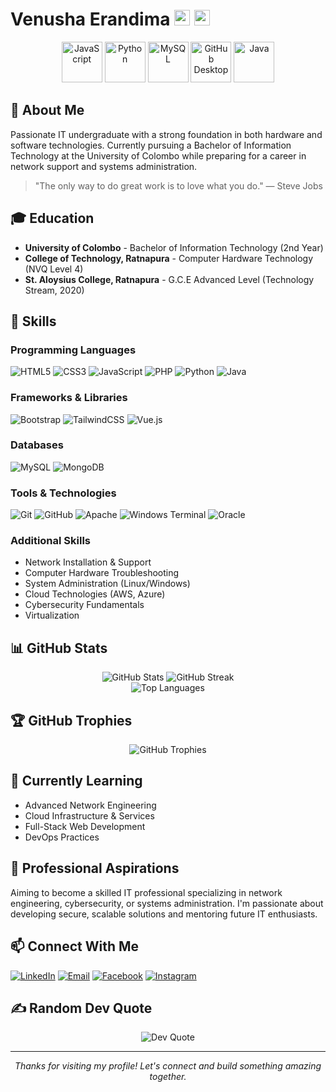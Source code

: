 # Venusha Erandima <img src="https://raw.githubusercontent.com/Tarikul-Islam-Anik/Animated-Fluent-Emojis/master/Emojis/Objects/Laptop.png" alt="Laptop" width="25" height="25" /> <img src="https://raw.githubusercontent.com/Tarikul-Islam-Anik/Animated-Fluent-Emojis/master/Emojis/Objects/Satellite%20Antenna.png" alt="Network" width="25" height="25" />

<div align="center">
  <img src="https://techstack-generator.vercel.app/js-icon.svg" alt="JavaScript" width="65" height="65" />
  <img src="https://techstack-generator.vercel.app/python-icon.svg" alt="Python" width="65" height="65" />
  <img src="https://techstack-generator.vercel.app/mysql-icon.svg" alt="MySQL" width="65" height="65" />
  <img src="https://cdn.worldvectorlogo.com/logos/github-desktop.svg" alt="GitHub Desktop" width="65" height="65" />
  <img src="https://techstack-generator.vercel.app/java-icon.svg" alt="Java" width="65" height="65" />
</div>

## 👋 About Me
Passionate IT undergraduate with a strong foundation in both hardware and software technologies. Currently pursuing a Bachelor of Information Technology at the University of Colombo while preparing for a career in network support and systems administration.

> "The only way to do great work is to love what you do." — Steve Jobs

## 🎓 Education
- **University of Colombo** - Bachelor of Information Technology (2nd Year)
- **College of Technology, Ratnapura** - Computer Hardware Technology (NVQ Level 4)
- **St. Aloysius College, Ratnapura** - G.C.E Advanced Level (Technology Stream, 2020)

## 🚀 Skills
### Programming Languages
![HTML5](https://img.shields.io/badge/html5-%23E34F26.svg?style=for-the-badge&logo=html5&logoColor=white)
![CSS3](https://img.shields.io/badge/css3-%231572B6.svg?style=for-the-badge&logo=css3&logoColor=white)
![JavaScript](https://img.shields.io/badge/javascript-%23323330.svg?style=for-the-badge&logo=javascript&logoColor=%23F7DF1E)
![PHP](https://img.shields.io/badge/php-%23777BB4.svg?style=for-the-badge&logo=php&logoColor=white)
![Python](https://img.shields.io/badge/python-3670A0?style=for-the-badge&logo=python&logoColor=ffdd54)
![Java](https://img.shields.io/badge/java-%23ED8B00.svg?style=for-the-badge&logo=openjdk&logoColor=white)

### Frameworks & Libraries
![Bootstrap](https://img.shields.io/badge/bootstrap-%238511FA.svg?style=for-the-badge&logo=bootstrap&logoColor=white)
![TailwindCSS](https://img.shields.io/badge/tailwindcss-%2338B2AC.svg?style=for-the-badge&logo=tailwind-css&logoColor=white)
![Vue.js](https://img.shields.io/badge/vue.js-%2335495e.svg?style=for-the-badge&logo=vuedotjs&logoColor=%234FC08D)

### Databases
![MySQL](https://img.shields.io/badge/mysql-4479A1.svg?style=for-the-badge&logo=mysql&logoColor=white)
![MongoDB](https://img.shields.io/badge/MongoDB-%234ea94b.svg?style=for-the-badge&logo=mongodb&logoColor=white)

### Tools & Technologies
![Git](https://img.shields.io/badge/git-%23F05033.svg?style=for-the-badge&logo=git&logoColor=white)
![GitHub](https://img.shields.io/badge/github-%23121011.svg?style=for-the-badge&logo=github&logoColor=white)
![Apache](https://img.shields.io/badge/apache-%23D42029.svg?style=for-the-badge&logo=apache&logoColor=white)
![Windows Terminal](https://img.shields.io/badge/Windows%20Terminal-%234D4D4D.svg?style=for-the-badge&logo=windows-terminal&logoColor=white)
![Oracle](https://img.shields.io/badge/Oracle-F80000?style=for-the-badge&logo=oracle&logoColor=white)

### Additional Skills
- Network Installation & Support
- Computer Hardware Troubleshooting
- System Administration (Linux/Windows)
- Cloud Technologies (AWS, Azure)
- Cybersecurity Fundamentals
- Virtualization

## 📊 GitHub Stats
<div align="center">
  <img src="https://github-readme-stats.vercel.app/api?username=venushaerandima&theme=radical&hide_border=false&include_all_commits=false&count_private=false" alt="GitHub Stats" />
  <img src="https://nirzak-streak-stats.vercel.app/?user=venushaerandima&theme=radical&hide_border=false" alt="GitHub Streak" />
</div>

<div align="center">
  <img src="https://github-readme-stats.vercel.app/api/top-langs/?username=venushaerandima&theme=radical&hide_border=false&include_all_commits=false&count_private=false&layout=compact" alt="Top Languages" />
</div>

## 🏆 GitHub Trophies
<div align="center">
  <img src="https://github-profile-trophy.vercel.app/?username=venushaerandima&theme=radical&no-frame=true&margin-w=15&margin-h=15" alt="GitHub Trophies" />
</div>

## 🌱 Currently Learning
- Advanced Network Engineering
- Cloud Infrastructure & Services
- Full-Stack Web Development
- DevOps Practices

## 💼 Professional Aspirations
Aiming to become a skilled IT professional specializing in network engineering, cybersecurity, or systems administration. I'm passionate about developing secure, scalable solutions and mentoring future IT enthusiasts.

## 📫 Connect With Me
[![LinkedIn](https://img.shields.io/badge/LinkedIn-%230077B5.svg?style=for-the-badge&logo=linkedin&logoColor=white)](https://linkedin.com/in/Venusha-Erandima)
[![Email](https://img.shields.io/badge/Email-D14836?style=for-the-badge&logo=gmail&logoColor=white)](mailto:venushaerandima@gmail.com)
[![Facebook](https://img.shields.io/badge/Facebook-%231877F2.svg?style=for-the-badge&logo=Facebook&logoColor=white)](https://facebook.com/Venusha-Erandima)
[![Instagram](https://img.shields.io/badge/Instagram-%23E4405F.svg?style=for-the-badge&logo=Instagram&logoColor=white)](https://instagram.com/Venusha-Erandima)

## ✍️ Random Dev Quote
<div align="center">
  <img src="https://quotes-github-readme.vercel.app/api?type=horizontal&theme=radical" alt="Dev Quote" />
</div>

---
<div align="center">
  <i>Thanks for visiting my profile! Let's connect and build something amazing together.</i>
</div>
